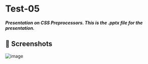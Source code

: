 # Test-05
***Presentation on CSS Preprocessors. This is the .pptx file for the presentation.***
## 📸 Screenshots
![image](https://github.com/user-attachments/assets/7b18187e-0e1f-42f0-b925-550070ba0905)
